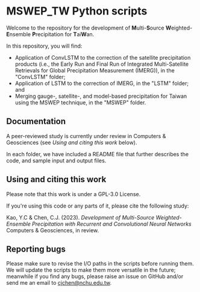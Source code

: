# MSWEP_TW Python scripts

Welcome to the repository for the development of **M**ulti-**S**ource **W**eighted-**E**nsemble **P**recipitation for **T**ai**W**an.

In this repository, you will find:

- Application of ConvLSTM to the correction of the satellite precipitation products (i.e., the Early Run and Final Run of Integrated Multi-Satellite Retrievals for Global Precipitation Measurement (IMERG)), in the "ConvLSTM" folder;
- Application of LSTM to the correction of IMERG, in the "LSTM" folder; and
- Merging gauge-, satellite-, and model-based precipitation for Taiwan using the MSWEP technique, in the "MSWEP" folder.

## Documentation

A peer-reviewed study is currently under review in Computers & Geosciences (see _Using and citing this work_ below).

In each folder, we have included a README file that further describes the code, and sample input and output files. 

## Using and citing this work

Please note that this work is under a GPL-3.0 License.

If you're using this code or any parts of it, please cite the following study:

  Kao, Y.C & Chen, C.J. (2023).
  _Development of Multi-Source Weighted-Ensemble Precipitation with Recurrent and Convolutional Neural Networks_ Computers & Geosciences, in review.

## Reporting bugs

Please make sure to revise the I/O paths in the scripts before running them.
We will update the scripts to make them more versatile in the future; meanwhile if you find any bugs, please raise an issue on GitHub and/or send me an email to [cjchen@nchu.edu.tw](mailto:cjchen@nchu.edu.tw).